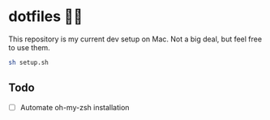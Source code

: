 # dotfiles 🧑‍💻

This repository is my current dev setup on Mac. Not a big deal, but feel free to use them.

```sh
sh setup.sh
```


## Todo
- [ ] Automate oh-my-zsh installation
